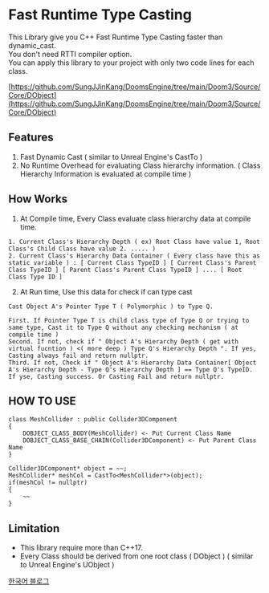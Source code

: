 # Fast Runtime Type Casting

This Library give you C++ Fast Runtime Type Casting faster than dynamic_cast.         
You don't need RTTI compiler option.         
You can apply this library to your project with only two code lines for each class.        

[https://github.com/SungJJinKang/DoomsEngine/tree/main/Doom3/Source/Core/DObject](https://github.com/SungJJinKang/DoomsEngine/tree/main/Doom3/Source/Core/DObject)

## Features

1. Fast Dynamic Cast ( similar to Unreal Engine's CastTo )
2. No Runtime Overhead for evaluating Class hierarchy information. ( Class Hierarchy Information is evaluated at compile time ) 

## How Works

1. At Compile time, Every Class evaluate class hierarchy data at compile time.
```
1. Current Class's Hierarchy Depth ( ex) Root Class have value 1, Root Class's Child Class have value 2. ..... )
2. Current Class's Hierarchy Data Container ( Every class have this as static variable ) : [ Current Class TypeID ] [ Current Class's Parent Class TypeID ] [ Parent Class's Parent Class TypeID ] .... [ Root Class Type ID ]
```


2. At Run time, Use this data for check if can type cast
```
Cast Object A's Pointer Type T ( Polymorphic ) to Type Q.

First. If Pointer Type T is child class type of Type Q or trying to same type, Cast it to Type Q without any checking mechanism ( at compile time )
Second. If not, check if " Object A's Hierarchy Depth ( get with virtual fucntion ) <( more deep ) Type Q's Hierarchy Depth ". If yes, Casting always fail and return nullptr.
Third. If not, Check if " Object A's Hierarchy Data Container[ Object A's Hierarchy Depth - Type Q's Hierarchy Depth ] == Type Q's TypeID. If yse, Casting success. Or Casting Fail and return nullptr.

```

## HOW TO USE
```
class MeshCollider : public Collider3DComponent
{
	DOBJECT_CLASS_BODY(MeshCollider) <- Put Current Class Name
	DOBJECT_CLASS_BASE_CHAIN(Collider3DComponent) <- Put Parent Class Name
}

Collider3DComponent* object = ~~;
MeshCollider* meshCol = CastTo<MeshCollider*>(object);
if(meshCol != nullptr)
{
	~~
}
```

## Limitation

- This library require more than C++17.
- Every Class should be derived from one root class ( DObject ) ( similar to Unreal Engine's UObject )

[한국어 블로그](https://sungjjinkang.github.io/computerscience/2021/10/20/Reflection.html)
